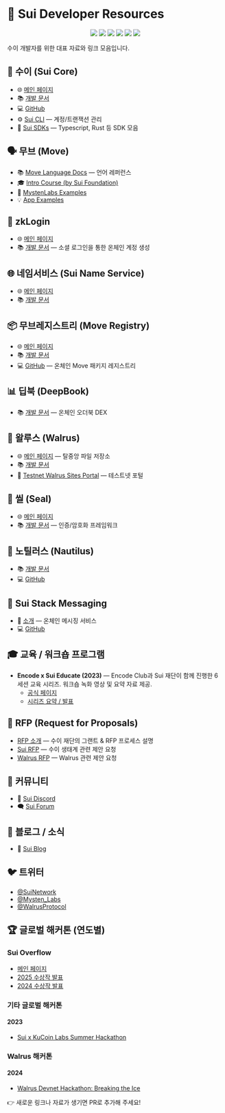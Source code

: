 # 🌊 Sui Developer Resources

<p align="center">
  <a href="https://docs.sui.io/"><img src="https://img.shields.io/badge/Docs-Sui-blue?style=flat-square&logo=readthedocs" /></a>
  <a href="https://discord.gg/sui"><img src="https://img.shields.io/badge/Chat-Discord-5865F2?style=flat-square&logo=discord" /></a>
  <a href="https://blog.sui.io/"><img src="https://img.shields.io/badge/Blog-Sui-black?style=flat-square&logo=hashnode" /></a>
  <a href="https://x.com/SuiNetwork"><img src="https://img.shields.io/badge/Follow-@SuiNetwork-1DA1F2?style=flat-square&logo=twitter" /></a>
  <a href="https://x.com/Mysten_Labs"><img src="https://img.shields.io/badge/Follow-@Mysten__Labs-1DA1F2?style=flat-square&logo=x" /></a>
  <a href="https://www.youtube.com/channel/UCI7pCUVxSLcndVhPpZOwZgg"><img src="https://img.shields.io/badge/YouTube-SuiFoundation-red?style=flat-square&logo=youtube" /></a>
</p>

수이 개발자를 위한 대표 자료와 링크 모음입니다.  

## 🧠 수이 (Sui Core)
- 🌐 [메인 페이지](https://sui.io/)  
- 📚 [개발 문서](https://docs.sui.io/)  
- 💻 [GitHub](https://github.com/MystenLabs/sui)  
- ⚙️ [Sui CLI](https://docs.sui.io/references/cli/client) — 계정/트랜잭션 관리  
- 🧰 [Sui SDKs](https://docs.sui.io/references/sui-sdks) — Typescript, Rust 등 SDK 모음  

## 🗣️ 무브 (Move)
- 📚 [Move Language Docs](https://move-language.github.io/move/) — 언어 레퍼런스  
- 🎓 [Intro Course (by Sui Foundation)](https://github.com/sui-foundation/sui-move-intro-course)  
- 🧪 [MystenLabs Examples](https://github.com/MystenLabs/sui/tree/main/examples)  
- 💡 [App Examples](https://docs.sui.io/guides/developer/app-examples)  

## 🔑 zkLogin
- 🌐 [메인 페이지](https://sui.io/zklogin)  
- 📚 [개발 문서](https://docs.sui.io/concepts/cryptography/zklogin) — 소셜 로그인을 통한 온체인 계정 생성  

## 🌐 네임서비스 (Sui Name Service)
- 🌐 [메인 페이지](https://suins.io/)  
- 📚 [개발 문서](https://docs.suins.io/)  

## 📦 무브레지스트리 (Move Registry)
- 🌐 [메인 페이지](https://www.moveregistry.com/)  
- 📚 [개발 문서](https://docs.suins.io/move-registry)  
- 💻 [GitHub](https://github.com/MystenLabs/mvr) — 온체인 Move 패키지 레지스트리  

## 📊 딥북 (DeepBook)
- 📚 [개발 문서](https://docs.sui.io/standards/deepbook) — 온체인 오더북 DEX  

## 📂 왈루스 (Walrus)
- 🌐 [메인 페이지](https://www.walrus.xyz/) — 탈중앙 파일 저장소  
- 📚 [개발 문서](https://docs.wal.app)  
- 🧪 [Testnet Walrus Sites Portal](https://buildonwalrus.dev/) — 테스트넷 포털  

## 🔐 씰 (Seal)
- 🌐 [메인 페이지](https://seal.mystenlabs.com/)  
- 📚 [개발 문서](https://seal-docs.wal.app/) — 인증/암호화 프레임워크  

## 🐚 노틸러스 (Nautilus)
- 📚 [개발 문서](https://docs.sui.io/concepts/cryptography/nautilus)  
- 💻 [GitHub](https://github.com/MystenLabs/nautilus)  

## 💬 Sui Stack Messaging
- 📰 [소개](https://blog.sui.io/sui-stack-messaging-sdk/) — 온체인 메시징 서비스  
- 💻 [GitHub](https://github.com/MystenLabs/sui-stack-messaging-sdk)  

## 🎓 교육 / 워크숍 프로그램

- **Encode x Sui Educate (2023)** — Encode Club과 Sui 재단이 함께 진행한 6세션 교육 시리즈. 워크숍 녹화 영상 및 요약 자료 제공.
  - [공식 페이지](https://www.encode.club/sui-educate)  
  - [시리즈 요약 / 발표](https://www.blog.encode.club/encode-x-sui-educate-series-summary-40fec740dcad)  

## 📄 RFP (Request for Proposals)

- [RFP 소개](https://blog.sui.io/grants-rfp-process/) — 수이 재단의 그랜트 & RFP 프로세스 설명  
- [Sui RFP](https://sui.io/request-for-proposals) — 수이 생태계 관련 제안 요청  
- [Walrus RFP](https://www.walrus.xyz/rfp) — Walrus 관련 제안 요청  

## 👥 커뮤니티
- 💬 [Sui Discord](https://discord.gg/sui)  
- 🗨️ [Sui Forum](https://forums.sui.io/)  

## 📰 블로그 / 소식
- 📰 [Sui Blog](https://blog.sui.io/)  

## 🐦 트위터
- [@SuiNetwork](https://x.com/SuiNetwork)  
- [@Mysten_Labs](https://x.com/Mysten_Labs)  
- [@WalrusProtocol](https://x.com/WalrusProtocol)  

## 🏆 글로벌 해커톤 (연도별)

### Sui Overflow
- [메인 페이지](https://sui.io/overflow)
- [2025 수상작 발표](https://blog.sui.io/2025-sui-overflow-hackathon-winners/)  
- [2024 수상작 발표](https://blog.sui.io/2024-sui-overflow-hackathon-winners/)  

### 기타 글로벌 해커톤
#### 2023
- [Sui x KuCoin Labs Summer Hackathon](https://blog.sui.io/hackathon-winners/)  

### Walrus 해커톤
#### 2024
- [Walrus Devnet Hackathon: Breaking the Ice](https://info.breakingtheice.sui.io/)


👉 새로운 링크나 자료가 생기면 PR로 추가해 주세요!
